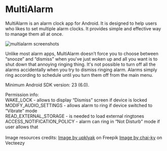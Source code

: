 # MultiAlarm
MultiAlarm is an alarm clock app for Android. It is designed to help users who likes to set multiple alarm clocks. It provides simple and effective way to manage them all at once. 

![multialarm screenshots](https://user-images.githubusercontent.com/12444628/33241907-928434d4-d2dd-11e7-8e15-d2a273296f03.png)

Unlike most alarm apps, MultiAlarm doesn’t force you to choose between “snooze” and “dismiss” when you've just woken up and all you want is to shut down that annoying ringing thing. It's not possible to turn off all the alarms accidentally when you try to dismiss ringing alarm. Alarms simply ring according to schedule until you turn them off from the main menu.

Minimum Android SDK version: 23 (6.0).

Permission info: <br/>
WAKE_LOCK - allows to display “Dismiss” screen if device is locked <br/>
MODIFY_AUDIO_SETTINGS - allows alarm to ring if device switched to “Vibrate” mode <br/>
READ_EXTERNAL_STORAGE - is needed to load external ringtones <br/>
ACCESS_NOTIFICATION_POLICY - alarm can ring in “Not Disturb” mode if user allows that <br/>
<br/>
Image resources credits:
<a href="https://www.freepik.com/free-vector/meadow-with-pond-conifers-hills-night_23007728.htm#query=meadow%20with%20pond%20conifers%20hills%20night&position=0&from_view=search">Image by upklyak</a> on Freepik
<a href="https://www.vecteezy.com">Image by chai-ky</a> on Vecteezy